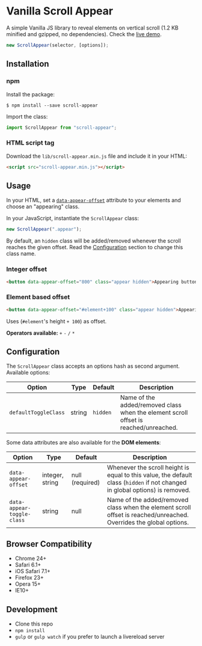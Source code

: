 

# Vanilla Scroll Appear

A simple Vanilla JS library to reveal elements on vertical scroll (1.2 KB minified and gzipped, no dependencies). Check the [live demo](https://www.spharian.be/lab/scroll-appear).

```js
new ScrollAppear(selector, [options]);
```

## Installation

### npm

Install the package:
```
$ npm install --save scroll-appear
```

Import the class:
```jsx
import ScrollAppear from "scroll-appear";
```

### HTML script tag
Download the `lib/scroll-appear.min.js` file and include it in your HTML:
```html
<script src="scroll-appear.min.js"></script>
```

## Usage

In your HTML, set a [`data-appear-offset`](https://github.com/Spharian/scroll-appear#integer-offset) attribute to your elements and choose an "appearing" class.

In your JavaScript, instantiate the `ScrollAppear` class:
```js
new ScrollAppear(".appear");
```

By default, an `hidden` class will be added/removed whenever the scroll reaches the given offset. Read the [Configuration](https://github.com/Spharian/scroll-appear#integer-data-appear-offset) section to change this class name.

### Integer offset
```html
<button data-appear-offset="800" class="appear hidden">Appearing button</button>
```

### Element based offset
```html
<button data-appear-offset="#element+100" class="appear hidden">Appearing button</button>
```
Uses (`#element`'s height `+ 100`)  as offset.

**Operators available:** `+` `-` `/` `*`

## Configuration

The `ScrollAppear` class accepts an options hash as second argument. Available options:

Option               | Type   | Default  | Description
-------------------- | ------ | -------- | -----------
`defaultToggleClass` | string | `hidden` | Name of the added/removed class when the element scroll offset is reached/unreached.

Some data attributes are also available for the **DOM elements**:

Option               | Type    | Default         | Description
-------------------- | ------- | --------------- | -----------
`data-appear-offset` | integer, string | null (required) | Whenever the scroll height is equal to this value, the default class (`hidden` if not changed in global options) is removed.
`data-appear-toggle-class` | string | null | Name of the added/removed class when the element scroll offset is reached/unreached. Overrides the global options.

## Browser Compatibility
- Chrome 24+
- Safari 6.1+
- iOS Safari 7.1+
- Firefox 23+
- Opera 15+
- IE10+

## Development
- Clone this repo
- `npm install`
- `gulp` or `gulp watch` if you prefer to launch a livereload server
